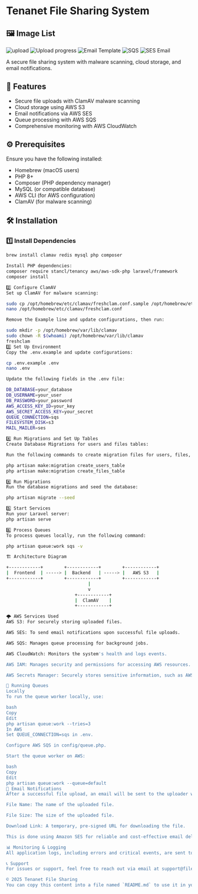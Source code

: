 # Tenanet File Sharing System

## 🖼️ Image List
![upload](/public/assets/file.png)
![Upload progress](/public/assets/uploadingprogress.png)
![Email Template](/public/assets/email.png)
![SQS ](/public/assets/SQS.png)
![SES Email](/public/assets/SES.png)


A secure file sharing system with malware scanning, cloud storage, and email notifications.

## 🚀 Features

- Secure file uploads with ClamAV malware scanning
- Cloud storage using AWS S3
- Email notifications via AWS SES
- Queue processing with AWS SQS
- Comprehensive monitoring with AWS CloudWatch

## ⚙️ Prerequisites

Ensure you have the following installed:

- Homebrew (macOS users)
- PHP 8+
- Composer (PHP dependency manager)
- MySQL (or compatible database)
- AWS CLI (for AWS configuration)
- ClamAV (for malware scanning)

## 🛠️ Installation

### 1️⃣ Install Dependencies

```bash
brew install clamav redis mysql php composer

Install PHP dependencies:
composer require stancl/tenancy aws/aws-sdk-php laravel/framework
composer install

2️⃣ Configure ClamAV
Set up ClamAV for malware scanning:

sudo cp /opt/homebrew/etc/clamav/freshclam.conf.sample /opt/homebrew/etc/clamav/freshclam.conf
nano /opt/homebrew/etc/clamav/freshclam.conf

Remove the Example line and update configurations, then run:

sudo mkdir -p /opt/homebrew/var/lib/clamav
sudo chown -R $(whoami) /opt/homebrew/var/lib/clamav
freshclam
3️⃣ Set Up Environment
Copy the .env.example and update configurations:

cp .env.example .env
nano .env

Update the following fields in the .env file:

DB_DATABASE=your_database
DB_USERNAME=your_user
DB_PASSWORD=your_password
AWS_ACCESS_KEY_ID=your_key
AWS_SECRET_ACCESS_KEY=your_secret
QUEUE_CONNECTION=sqs
FILESYSTEM_DISK=s3
MAIL_MAILER=ses

4️⃣ Run Migrations and Set Up Tables
Create Database Migrations for users and files tables:

Run the following commands to create migration files for users, files, and tenanets tables:

php artisan make:migration create_users_table
php artisan make:migration create_files_table

4️⃣ Run Migrations
Run the database migrations and seed the database:

php artisan migrate --seed

5️⃣ Start Services
Run your Laravel server:
php artisan serve

6️⃣ Process Queues
To process queues locally, run the following command:

php artisan queue:work sqs -v

🏗️ Architecture Diagram

+------------+        +------------+        +------------+
|  Frontend  | -----> |  Backend   | -----> |   AWS S3   |
+------------+        +------------+        +------------+
                               |
                               v
                          +------------+
                          |  ClamAV    |
                          +------------+

🌩️ AWS Services Used
AWS S3: For securely storing uploaded files.

AWS SES: To send email notifications upon successful file uploads.

AWS SQS: Manages queue processing for background jobs.

AWS CloudWatch: Monitors the system's health and logs events.

AWS IAM: Manages security and permissions for accessing AWS resources.

AWS Secrets Manager: Securely stores sensitive information, such as AWS keys and environment variables.

🔄 Running Queues
Locally
To run the queue worker locally, use:

bash
Copy
Edit
php artisan queue:work --tries=3
In AWS
Set QUEUE_CONNECTION=sqs in .env.

Configure AWS SQS in config/queue.php.

Start the queue worker on AWS:

bash
Copy
Edit
php artisan queue:work --queue=default
📧 Email Notifications
After a successful file upload, an email will be sent to the uploader with the following details:

File Name: The name of the uploaded file.

File Size: The size of the uploaded file.

Download Link: A temporary, pre-signed URL for downloading the file.

This is done using Amazon SES for reliable and cost-effective email delivery.

📊 Monitoring & Logging
All application logs, including errors and critical events, are sent to AWS CloudWatch for real-time monitoring and analysis.

📞 Support
For issues or support, feel free to reach out via email at support@filesharing.com or open an issue on the project’s GitHub repository.

© 2025 Tenanet File Sharing
You can copy this content into a file named `README.md` to use it in your project. Let me know if you need further adjustments!

